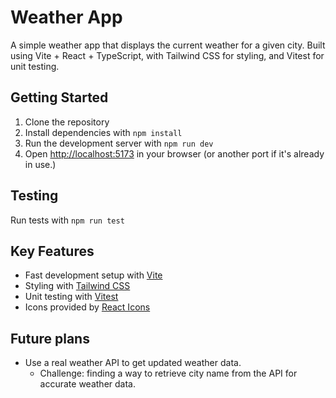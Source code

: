 # Weather App

A simple weather app that displays the current weather for a given city. Built using Vite + React + TypeScript, with Tailwind CSS for styling, and Vitest for unit testing.

## Getting Started

1. Clone the repository
2. Install dependencies with `npm install`
3. Run the development server with `npm run dev`
4. Open [http://localhost:5173](http://localhost:5173) in your browser (or another port if it's already in use.)

## Testing

Run tests with `npm run test`

## Key Features

- Fast development setup with [Vite](https://github.com/vitejs/vite)
- Styling with [Tailwind CSS](https://tailwindcss.com/)
- Unit testing with [Vitest](https://github.com/vit-vit/vitest)
- Icons provided by [React Icons](https://github.com/react-icons/react-icons)

## Future plans

- Use a real weather API to get updated weather data.
  - Challenge: finding a way to retrieve city name from the API for accurate weather data.
